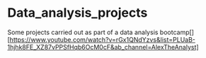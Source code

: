 # Data_analysis_projects

Some projects carried out as part of a data analysis bootcamp[][https://www.youtube.com/watch?v=rGx1QNdYzvs&list=PLUaB-1hjhk8FE_XZ87vPPSfHqb6OcM0cF&ab_channel=AlexTheAnalyst]
